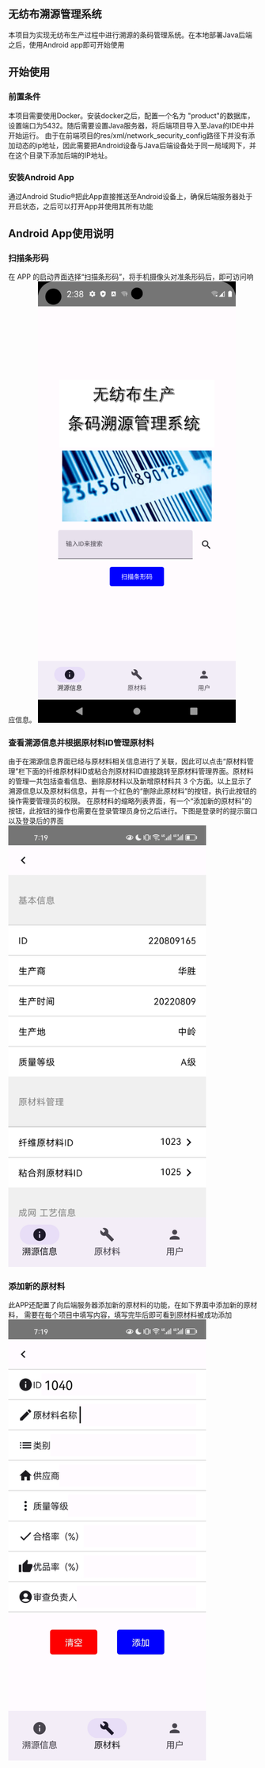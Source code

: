 ## 无纺布溯源管理系统
本项目为实现无纺布生产过程中进行溯源的条码管理系统。在本地部署Java后端之后，使用Android app即可开始使用
## 开始使用
### 前置条件
本项目需要使用Docker。安装docker之后，配置一个名为 "product"的数据库，设置端口为5432。随后需要设置Java服务器，将后端项目导入至Java的IDE中并开始运行。
由于在前端项目的res/xml/network_security_config路径下并没有添加动态的ip地址，因此需要把Android设备与Java后端设备处于同一局域网下，并在这个目录下添加后端的IP地址。
### 安装Android App
通过Android Studio®把此App直接推送至Android设备上，确保后端服务器处于开启状态，之后可以打开App并使用其所有功能
## Android App使用说明
### 扫描条形码
在 APP 的启动界面选择“扫描条形码”，将手机摄像头对准条形码后，即可访问响应信息。
<img src="https://github.com/yangyang03-dev/nonwoven-production-traceability-management-system/blob/main/assets/camera.png" alt="扫码界面" width="400" >
### 查看溯源信息并根据原材料ID管理原材料
由于在溯源信息界面已经与原材料相关信息进行了关联，因此可以点击“原材料管理”栏下面的纤维原材料ID或粘合剂原材料ID直接跳转至原材料管理界面。原材料的管理一共包括查看信息、删除原材料以及新增原材料共 3 个方面。以上显示了溯源信息以及原材料信息，并有一个红色的“删除此原材料”的按钮，执行此按钮的操作需要管理员的权限。 
在原材料的缩略列表界面，有一个“添加新的原材料”的按钮，此按钮的操作也需要在登录管理员身份之后进行。下图是登录时的提示窗口以及登录后的界面
<img src="https://github.com/yangyang03-dev/nonwoven-production-traceability-management-system/blob/main/assets/tracability.jpg" alt="管理界面" width="400" >
### 添加新的原材料
此APP还配置了向后端服务器添加新的原材料的功能，在如下界面中添加新的原材料，
需要在每个项目中填写内容，填写完毕后即可看到原材料被成功添加 
<img src="https://github.com/yangyang03-dev/nonwoven-production-traceability-management-system/blob/main/assets/create.jpg" alt="添加界面" width="400">
